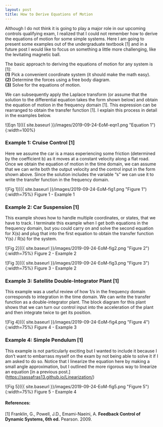 ```yaml
---
layout: post
title: How to Derive Equations of Motion
---
```


Although I do not think it is going to play a major role in our upcoming controls qualifying exam, I realized that I could not remember how to derive the equations of motion for some simple systems. Here I am going to present some examples out of the undergraduate textbook [1] and in a future post I would like to focus on something a little more challenging, like the levitating magnetic ball. 

The basic approach to deriving the equations of motion for any system is [1]:    
**(1)** Pick a convenient coordinate system (it should make the math easy).      
**(2)** Determine the forces using a free body diagram.       
**(3)** Solve for the equations of motion.     

We can subsequently apply the Laplace transform (or assume that the solution to the differential equation takes the form shown below) and obtain the equation of motion in the frequency domain [1]. This expression can be rearranged to obtain the transfer function [1]. I explain this process in detail in the examples below. 

![Eqn 1]({{ site.baseurl }}/images/2019-09-24-EoM-eqn1.png "Equation 1"){:width=100%}

### Example 1: Cruise Control [1] 

Here we assume the car is a mass experiencing some friction (determined by the coefficient b) as it moves at a constant velocity along a flat road. Once we obtain the equation of motion in the time domain, we can assume that we can write both the output velocity and the control input in the form shown above. Since the solution includes the variable “s” we can use it to write the transfer function in the frequency domain. 

![Fig 1]({{ site.baseurl }}/images/2019-09-24-EoM-fig1.png "Figure 1"){:width=75%}
Figure 1 - Example 1

### Example 2: Car Suspension [1] 

This example shows how to handle multiple coordinates, or states, that we have to track. I terminate this example when I get both equations in the frequency domain, but you could carry on and solve the second equation for X(s) and plug that into the first equation to obtain the transfer function Y(s) / R(s) for the system. 

![Fig 2]({{ site.baseurl }}/images/2019-09-24-EoM-fig2.png "Figure 2"){:width=75%}
Figure 2 - Example 2

![Fig 3]({{ site.baseurl }}/images/2019-09-24-EoM-fig3.png "Figure 3"){:width=75%}
Figure 3 - Example 2

### Example 3: Satellite Double-Integrator Plant [1] 

This example was a useful review of how 1/s in the frequency domain corresponds to integration in the time domain. We can write the transfer function as a double-integrator plant. The block diagram for this plant shows that we can turn our control input into the acceleration of the plant and then integrate twice to get its position. 

![Fig 4]({{ site.baseurl }}/images/2019-09-24-EoM-fig4.png "Figure 4"){:width=75%}
Figure 4 - Example 3

### Example 4: Simple Pendulum [1] 

This example is not particularly exciting but I wanted to include it because I don’t want to embarrass myself on the exam by not being able to solve it if I am asked to do so. Notice that I linearize the equation here by making a small angle approximation, but I outlined the more rigorous way to linearize an equation [in a previous post.] (https://sassafras13.github.io/Linearization/)

![Fig 5]({{ site.baseurl }}/images/2019-09-24-EoM-fig5.png "Figure 5"){:width=75%}
Figure 5 - Example 4

#### References: 

[1] Franklin, G., Powell, J.D., Emami-Naeini, A. **Feedback Control of Dynamic Systems, 6th ed.** Pearson. 2009.

